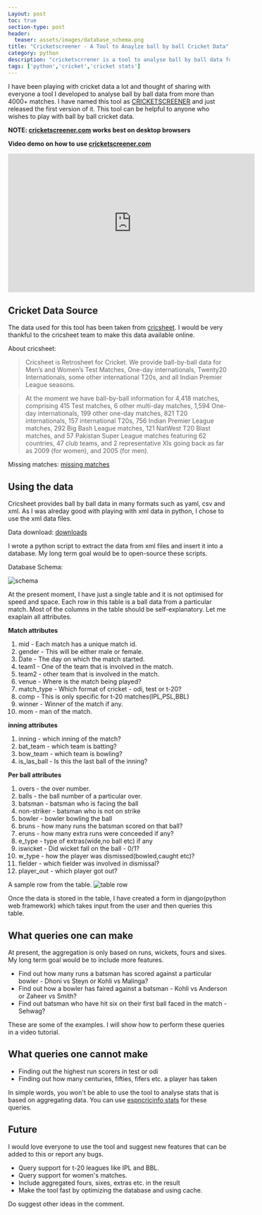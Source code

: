 ```yaml
---
Layout: post
toc: true
section-type: post
header:
  teaser: assets/images/database_schema.png
title: "Cricketscreener - A Tool to Anaylze ball by ball Cricket Data"
category: python
description: "cricketscrrener is a tool to analyse ball by ball data for more than 4000+ matches"
tags: ['python','cricket','cricket stats']
---
```

I have been playing with cricket data a lot and thought of sharing with everyone a tool I developed to analyse ball by ball data from more than 4000+ matches.
I have named this tool as [CRICKETSCREENER](http://cricketscreener.com/) and just released the first version of it. This tool can be helpful to anyone who wishes to play with ball by ball cricket data.

**NOTE: [cricketscreener.com](http://cricketscreener.com/) works best on desktop browsers**

**Video demo on how to use [cricketscreener.com](http://cricketscreener.com/)**
<iframe width="560" height="315" src="https://www.youtube.com/embed/zt6JfVtov1o" frameborder="0" allow="accelerometer; autoplay; encrypted-media; gyroscope; picture-in-picture" allowfullscreen></iframe>

## Cricket Data Source
The data used for this tool has been taken from [cricsheet](https://cricsheet.org/). I would be very thankful to the cricsheet team to make this data available online.

About cricsheet:
> Cricsheet is Retrosheet for Cricket. We provide ball-by-ball data for Men’s and Women’s Test Matches, One-day internationals, Twenty20 Internationals, some other international T20s, and all Indian Premier League seasons.

> At the moment we have ball-by-ball information for 4,418 matches, comprising 415 Test matches, 6 other multi-day matches, 1,594 One-day internationals, 199 other one-day matches, 821 T20 internationals, 157 international T20s, 756 Indian Premier League matches, 292 Big Bash League matches, 121 NatWest T20 Blast matches, and 57 Pakistan Super League matches featuring 62 countries, 47 club teams, and 2 representative XIs going back as far as 2009 (for women), and 2005 (for men).

Missing matches: [missing matches](https://cricsheet.org/missing/)

## Using the data
Cricsheet provides ball by ball data in many formats such as yaml, csv and xml. As I was alreday good with playing with xml data in python, I chose to use the xml data files.

Data download: [downloads](https://cricsheet.org/downloads/)

I wrote a python script to extract the data from xml files and insert it into a database. My long term goal would be to open-source these scripts. 

Database Schema:

![schema]({{site.baseurl}}/assets/images/database_schema.png)

At the present moment, I have just a single table and it is not optimised for speed and space. Each row in this table is a ball data from a particular match.
Most of the columns in the table should be self-explanatory. Let me exaplain all attributes.

**Match attributes**

1. mid - Each match has a unique match id.
2. gender - This will be either male or female.
3. Date - The day on which the match started.
4. team1 - One of the team that is involved in the match.
5. team2 - other team that is involved in the match.
6. venue - Where is the match being played?
7. match_type - Which format of cricket - odi, test or t-20?
8. comp - This is only specific for t-20 matches(IPL,PSL,BBL)
9. winner - Winner of the match if any.
10. mom - man of the match.

**inning attributes**

1. inning - which inning of the match?
2. bat_team - which team is batting?
3. bow_team - which team is bowling?
4. is_las_ball - Is this the last ball of the inning?

**Per ball attributes**

1. overs - the over number.
2. balls - the ball number of a particular over.
3. batsman - batsman who is facing the ball
4. non-striker - batsman who is not on strike
5. bowler - bowler bowling the ball
6. bruns - how many runs the batsman scored on that ball?
7. eruns - how many extra runs were conceeded if any?
8. e_type - type of extras(wide,no ball etc) if any
9. iswicket - Did wicket fall on the ball - 0/1?
10. w_type - how the player was dismissed(bowled,caught etc)?
11. fielder - which fielder was involved in dismissal?
12. player_out - which player got out?

A sample row from the table.
![table row]({{site.baseurl}}/assets/images/table_row.png)

Once the data is stored in the table, I have created a form in django(python web framework) which takes input from the user and then queries this table.

## What queries one can make

At present, the aggregation is only based on runs, wickets, fours and sixes. My long term goal would be to include more features.

* Find out how many runs a batsman has scored against a particular bowler - Dhoni vs Steyn or Kohli vs Malinga?
* Find out how a bowler has  faired against a batsman - Kohli vs Anderson or Zaheer vs Smith?
* Find out batsman who have hit six on their first ball faced in the match - Sehwag?

These are some of the examples. I will show how to perform these queries in a video tutorial.

## What queries one cannot make

* Finding out the highest run scorers in test or odi
* Finding out how many centuries, fifties, fifers etc. a player has taken

In simple words, you won't be able to use the tool to analyse stats that is based on aggregating data. You can use [espncricinfo stats](http://stats.espncricinfo.com/ci/engine/stats/index.html) for these queries.

## Future

I would love everyone to use the tool and suggest new features that can be added to this or report any bugs. 

* Query support for t-20 leagues like IPL and BBL.
* Query support for women's matches.
* Include aggregated fours, sixes, extras etc. in the result
* Make the tool fast by optimizing the database and using cache.

Do suggest other ideas in the comment.




